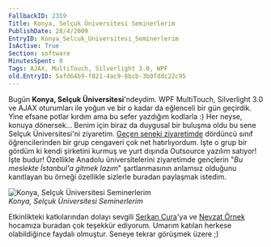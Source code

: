 ```yaml
---
FallbackID: 2359
Title: Konya, Selçuk Üniversitesi Seminerlerim
PublishDate: 28/4/2009
EntryID: Konya_Selcuk_Universitesi_Seminerlerim
IsActive: True
Section: software
MinutesSpent: 0
Tags: AJAX, MultiTouch, Silverlight 3.0, WPF
old.EntryID: 5afd64b9-f821-4ac9-8bcb-3b0fddc22c95
---
```

Bugün **Konya, Selçuk Üniversitesi**'ndeydim. WPF MultiTouch,
Silverlight 3.0 ve AJAX oturumları ile yoğun ve bir o kadar da eğlenceli
bir gün geçirdik. Yine efsane potlar kırdım ama bu sefer yazdığım
kodlarla :) Her neyse, konuya dönersek... Benim için biraz da duygusal
bir buluşma oldu bu sene Selçuk Üniversitesi'ni ziyaretim. [Geçen seneki
ziyaretimde](http://daron.yondem.com/tr/post/4dda503c-ba5e-4981-a1e6-df723d7469c6)
dördüncü sınıf öğrencilerinden bir grup cengaveri çok net hatırlıyordum.
İşte o grup bir gördüm ki kendi şirketini kurmuş ve yurt dışında
Outsource yazılım satıyor! İşte budur! Özellikle Anadolu
üniversitelerini ziyaretimde gençlerin "*Bu meslekte İstanbul'a gitmek
lazım*" şartlanmasının anlamsız olduğunu kanıtlayan bu örneği özellikle
sizlerle buradan paylaşmak istedim.

![Konya, Selçuk Üniversitesi
Seminerlerim](http://cdn.daron.yondem.com/assets/2359/27042009_1.jpg)\
*Konya, Selçuk Üniversitesi Seminerlerim*

Etkinlikteki katkılarından dolayı sevgili [Serkan
Cura](http://www.serkancura.com/)'ya ve [Nevzat
Örnek](http://www.nevzarornek.com/) hocamıza buradan çok teşekkür
ediyorum. Umarım katılan herkese olabildiğince faydalı olmuştur. Seneye
tekrar görüşmek üzere ;)


